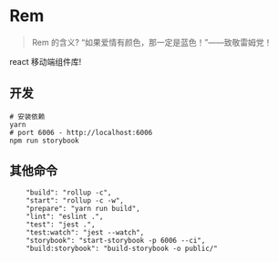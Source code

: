 # Rem

> Rem 的含义? “如果爱情有颜色，那一定是蓝色！”——致敬雷姆党！

react 移动端组件库!

## 开发

```shell
# 安装依赖
yarn
# port 6006 - http://localhost:6006
npm run storybook
```

## 其他命令

```shell
    "build": "rollup -c",
    "start": "rollup -c -w",
    "prepare": "yarn run build",
    "lint": "eslint .",
    "test": "jest .",
    "test:watch": "jest --watch",
    "storybook": "start-storybook -p 6006 --ci",
    "build:storybook": "build-storybook -o public/"
```
